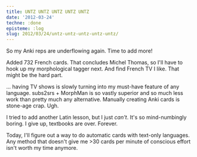 ```yaml
---
title: UNTZ UNTZ UNTZ UNTZ UNTZ
date: '2012-03-24'
techne: :done
episteme: :log
slug: 2012/03/24/untz-untz-untz-untz-untz/
---
```


So my Anki reps are underflowing again. Time to add more!

Added 732 French cards. That concludes Michel Thomas, so I'll have to hook up my morphological tagger next. And find French TV I like. That might be the hard part.

... having TV shows is slowly turning into my must-have feature of any language. subs2srs + MorphMan is so vastly superior and so much less work than pretty much any alternative. Manually creating Anki cards is stone-age crap. Ugh.

I tried to add another Latin lesson, but I just *can't*. It's so mind-numbingly boring. I give up, textbooks are over. Forever.

Today, I'll figure out a way to do automatic cards with text-only languages. Any method that doesn't give me >30 cards per minute of conscious effort isn't worth my time anymore.